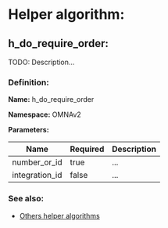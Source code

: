 # Helper algorithm:

## h_do_require_order:

TODO: Description...
    
### Definition:

**Name:** h_do_require_order

**Namespace:** OMNAv2

**Parameters:**

| Name | Required | Description |
| --- | --- | --- |
| number_or_id | true | ... |
| integration_id | false | ... |

### See also:
* [Others helper algorithms](overview?id=h_do_require_order)